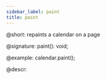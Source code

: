 ```yaml
---
sidebar_label: paint
title: paint
---          
```


@short: repaints a calendar on a page

@signature: paint(): void;

@example:
calendar.paint();



@descr:
